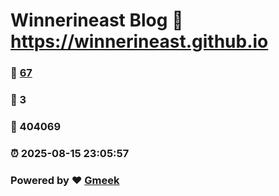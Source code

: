 # Winnerineast Blog :link: https://winnerineast.github.io 
### :page_facing_up: [67](https://winnerineast.github.io/tag.html) 
### :speech_balloon: 3 
### :hibiscus: 404069 
### :alarm_clock: 2025-08-15 23:05:57 
### Powered by :heart: [Gmeek](https://github.com/Meekdai/Gmeek)
